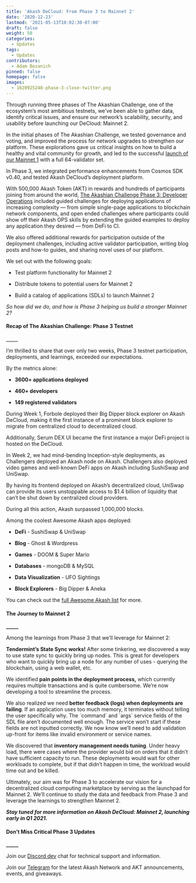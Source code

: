 ```yaml
---
title: 'Akash DeCloud: From Phase 3 to Mainnet 2'
date: '2020-12-23'
lastmod: '2021-05-13T10:02:30-07:00'
draft: false
weight: 50
categories:
  - Updates
tags:
  - Updates
contributors:
  - Adam Bozanich
pinned: false
homepage: false
images:
  - 1620925248-phase-3-close-twitter.png
---
```

  
Through running three phases of The Akashian Challenge, one of the ecosystem’s most ambitious testnets, we’ve been able to gather data, identify critical issues, and ensure our network’s scalability, security, and usability before launching our DeCloud: Mainnet 2.   

In the initial phases of The Akashian Challenge, we tested governance and voting, and improved the process for network upgrades to strengthen our platform. These explorations gave us critical insights on how to build a healthy and vital community for growth, and led to the successful [launch of our Mainnet 1](https://akash.network/blog/announcing-akash-mainnet-live-and-bitmax-ieo/) with a full 64-validator set.  

In Phase 3, we integrated performance enhancements from Cosmos SDK v0.40, and tested Akash DeCloud’s deployment platform.   

With 500,000 Akash Token (AKT) in rewards and hundreds of participants joining from around the world, [The Akashian Challenge Phase 3: Developer Operations](https://akash.network/blog/the-akashian-challenge-phase-3-rewards-overview/) included guided challenges for deploying applications of increasing complexity — from simple single-page applications to blockchain network components, and open ended challenges where participants could show off their Akash OPS skills by extending the guided examples to deploy any application they desired — from DeFi to CI.  

We also offered additional rewards for participation outside of the deployment challenges, including active validator participation, writing blog posts and how-to guides, and sharing novel uses of our platform.  

We set out with the following goals:

*   Test platform functionality for Mainnet 2
    
*   Distribute tokens to potential users for Mainnet 2
    
*   Build a catalog of applications (SDLs) to launch Mainnet 2
    

_So how did we do, and how is Phase 3 helping us build a stronger Mainnet 2?_

#### **Recap of The Akashian Challenge: Phase 3 Testnet**  
\_\_\_\_\_

I’m thrilled to share that over only two weeks, Phase 3 testnet participation, deployments, and learnings, exceeded our expectations.  

By the metrics alone:

*   **3600+ applications deployed**
    
*   **460+ developers**
    
*   **149 registered validators**
    

During Week 1, Forbole deployed their Big Dipper block explorer on Akash DeCloud, making it the first instance of a prominent block explorer to migrate from centralized cloud to decentralized cloud. 

Additionally, Serum DEX UI became the first instance a major DeFi project is hosted on the DeCloud.

In Week 2, we had mind-bending Inception-style deployments, as Challengers deployed an Akash node on Akash. Challengers also deployed video games and well-known DeFi apps on Akash including SushiSwap and UniSwap.

By having its frontend deployed on Akash’s decentralized cloud, UniSwap can provide its users unstoppable access to $1.4 billion of liquidity that can’t be shut down by centralized cloud providers.  
  
During all this action, Akash surpassed 1,000,000 blocks.  

Among the coolest Awesome Akash apps deployed:

*   **DeFi** - SushiSwap & UniSwap
    
*   **Blog** - Ghost & Wordpress
    
*   **Games** - DOOM & Super Mario
    
*   **Databases** - mongoDB & MySQL
    
*   **Data Visualization** - UFO Sightings
    
*   **Block Explorers** - Big Dipper & Aneka
    

You can check out the [full Awesome Akash list](https://github.com/ovrclk/awesome-akash) for more.

#### **The Journey to Mainnet 2**  
**\_\_\_\_\_**

Among the learnings from Phase 3 that we’ll leverage for Mainnet 2:  

**Tendermint’s State Sync works!** After some tinkering, we discovered a way to use state sync to quickly bring up nodes. This is great for developers who want to quickly bring up a node for any number of uses - querying the blockchain, using a web wallet, etc.  

We identified **pain points in the deployment process,** which currently requires multiple transactions and is quite cumbersome. We’re now developing a tool to streamline the process.  

We also realized we need **better feedback (logs) when deployments are failing**. If an application uses too much memory, it terminates without telling the user specifically why. The \`command\` and \`args\` service fields of the SDL file aren't documented well enough. The service won’t start if these fields are not inputted correctly. We now know we’ll need to add validation up-front for items like invalid environment or service names.  

We discovered that **inventory management needs tuning**. Under heavy load, there were cases where the provider would bid on orders that it didn’t have sufficient capacity to run. These deployments would wait for other workloads to complete, but if that didn’t happen in time, the workload would time out and be killed.  

Ultimately, our aim was for Phase 3 to accelerate our vision for a decentralized cloud computing marketplace by serving as the launchpad for Mainnet 2. We’ll continue to study the data and feedback from Phase 3 and leverage the learnings to strengthen Mainnet 2.  

_**Stay tuned for more information on Akash DeCloud: Mainnet 2, launching early in Q1 2021.**_  

#### **Don’t Miss Critical Phase 3 Updates**  
**\_\_\_\_\_**

Join our [Discord dev](https://discord.akash.network/) chat for technical support and information.

Join our [Telegram](https://t.me/AkashNW) for the latest Akash Network and AKT announcements, events, and giveaways.